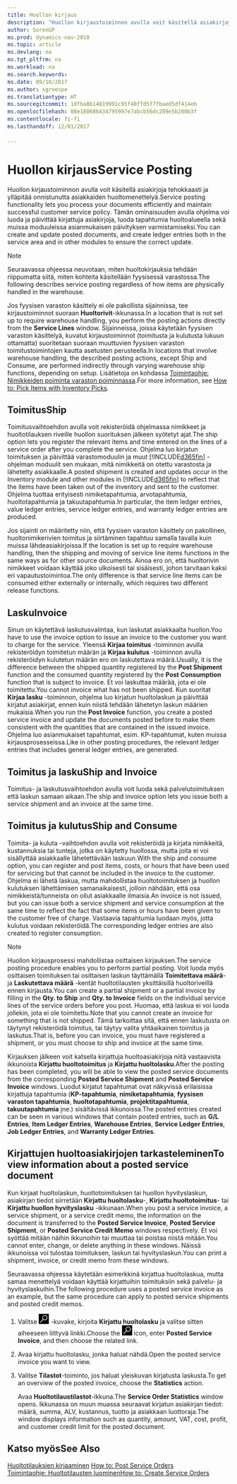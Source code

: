 ```yaml
---
title: Huollon kirjaus
description: "Huollon kirjaustoiminnon avulla voit käsitellä asiakirjoja tehokkaasti ja ylläpitää onnistunutta asiakkaiden huoltomenettelyä. Tämän ominaisuuden avulla ohjelma voi luoda ja päivittää kirjattuja asiakirjoja, luoda tapahtumia huoltoalueella sekä muissa moduuleissa asianmukaisen päivityksen varmistamiseksi."
author: SorenGP
ms.prod: dynamics-nav-2018
ms.topic: article
ms.devlang: na
ms.tgt_pltfrm: na
ms.workload: na
ms.search.keywords: 
ms.date: 09/18/2017
ms.author: sgroespe
ms.translationtype: HT
ms.sourcegitcommit: 1dfba8b14019991c95f40ffd5f7fbaed5df414eb
ms.openlocfilehash: 08e180686434795997e7abcb56dc289e5b280b3f
ms.contentlocale: fi-fi
ms.lasthandoff: 12/01/2017

---
```

# <a name="service-posting"></a><span data-ttu-id="6758f-104">Huollon kirjaus</span><span class="sxs-lookup"><span data-stu-id="6758f-104">Service Posting</span></span>
<span data-ttu-id="6758f-105">Huollon kirjaustoiminnon avulla voit käsitellä asiakirjoja tehokkaasti ja ylläpitää onnistunutta asiakkaiden huoltomenettelyä.</span><span class="sxs-lookup"><span data-stu-id="6758f-105">Service posting functionality lets you process your documents efficiently and maintain successful customer service policy.</span></span> <span data-ttu-id="6758f-106">Tämän ominaisuuden avulla ohjelma voi luoda ja päivittää kirjattuja asiakirjoja, luoda tapahtumia huoltoalueella sekä muissa moduuleissa asianmukaisen päivityksen varmistamiseksi.</span><span class="sxs-lookup"><span data-stu-id="6758f-106">You can create and update posted documents, and create ledger entries both in the service area and in other modules to ensure the correct update.</span></span>  

> [!NOTE]  
>  <span data-ttu-id="6758f-107">Seuraavassa ohjeessa neuvotaan, miten huoltokirjauksia tehdään riippumatta siitä, miten kohteita käsitellään fyysisessä varastossa.</span><span class="sxs-lookup"><span data-stu-id="6758f-107">The following describes service posting regardless of how items are physically handled in the warehouse.</span></span>  
>   
>  <span data-ttu-id="6758f-108">Jos fyysisen varaston käsittely ei ole pakollista sijainnissa, tee kirjaustoiminnot suoraan **Huoltorivit**-ikkunassa.</span><span class="sxs-lookup"><span data-stu-id="6758f-108">In a location that is not set up to require warehouse handling, you perform the posting actions directly from the **Service Lines** window.</span></span> <span data-ttu-id="6758f-109">Sijainneissa, joissa käytetään fyysisen varaston käsittelyä, kuvatut kirjaustoiminnot (toimitusta ja kulutusta lukuun ottamatta) suoritetaan suoraan muuttuvien fyysisen varaston toimitustoimintojen kautta asetusten perusteella.</span><span class="sxs-lookup"><span data-stu-id="6758f-109">In locations that involve warehouse handling, the described posting actions, except Ship and Consume, are performed indirectly through varying warehouse ship functions, depending on setup.</span></span> <span data-ttu-id="6758f-110">Lisätietoja on kohdassa [Toimintaohje: Nimikkeiden poiminta varaston poiminnassa](warehouse-how-to-pick-items-with-inventory-picks.md).</span><span class="sxs-lookup"><span data-stu-id="6758f-110">For more information, see [How to: Pick Items with Inventory Picks](warehouse-how-to-pick-items-with-inventory-picks.md).</span></span>  

## <a name="ship"></a><span data-ttu-id="6758f-111">Toimitus</span><span class="sxs-lookup"><span data-stu-id="6758f-111">Ship</span></span>  
<span data-ttu-id="6758f-112">Toimitusvaihtoehdon avulla voit rekisteröidä ohjelmassa nimikkeet ja huoltotilauksen riveille huollon suorituksen jälkeen syötetyt ajat.</span><span class="sxs-lookup"><span data-stu-id="6758f-112">The ship option lets you register the relevant items and time entered on the lines of a service order after you complete the service.</span></span> <span data-ttu-id="6758f-113">Ohjelma luo kirjatun toimituksen ja päivittää varastomoduulin ja muut [!INCLUDE[d365fin](includes/d365fin_md.md)] -ohjelman moduulit sen mukaan, mitä nimikkeitä on otettu varastosta ja lähetetty asiakkaalle.</span><span class="sxs-lookup"><span data-stu-id="6758f-113">A posted shipment is created and updates occur in the Inventory module and other modules in [!INCLUDE[d365fin](includes/d365fin_md.md)] to reflect that the items have been taken out of the inventory and sent to the customer.</span></span> <span data-ttu-id="6758f-114">Ohjelma tuottaa erityisesti nimiketapahtumia, arvotapahtumia, huoltotapahtumia ja takuutapahtumia.</span><span class="sxs-lookup"><span data-stu-id="6758f-114">In particular, the item ledger entries, value ledger entries, service ledger entries, and warranty ledger entries are produced.</span></span>  

<span data-ttu-id="6758f-115">Jos sijainti on määritetty niin, että fyysisen varaston käsittely on pakollinen, huoltonimikerivien toimitus ja siirtäminen tapahtuu samalla tavalla kuin muissa lähdeasiakirjoissa.</span><span class="sxs-lookup"><span data-stu-id="6758f-115">If the location is set up to require warehouse handling, then the shipping and moving of service line items functions in the same ways as for other source documents.</span></span> <span data-ttu-id="6758f-116">Ainoa ero on, että huoltorivin nimikkeet voidaan käyttää joko ulkoisesti tai sisäisesti, johon tarvitaan kaksi eri vapautustoimintoa.</span><span class="sxs-lookup"><span data-stu-id="6758f-116">The only difference is that service line items can be consumed either externally or internally, which requires two different release functions.</span></span>

## <a name="invoice"></a><span data-ttu-id="6758f-117">Lasku</span><span class="sxs-lookup"><span data-stu-id="6758f-117">Invoice</span></span>  
<span data-ttu-id="6758f-118">Sinun on käytettävä laskutusvalintaa, kun laskutat asiakkaalta huollon.</span><span class="sxs-lookup"><span data-stu-id="6758f-118">You have to use the invoice option to issue an invoice to the customer you want to charge for the service.</span></span> <span data-ttu-id="6758f-119">Yleensä **Kirjaa toimitus** -toiminnon avulla rekisteröidyn toimitetun määrän ja **Kirjaa kulutus** -toiminnon avulla rekisteröidyn kulutetun määrän ero on laskutettava määrä.</span><span class="sxs-lookup"><span data-stu-id="6758f-119">Usually, it is the difference between the shipped quantity registered by the **Post Shipment** function and the consumed quantity registered by the **Post Consumption** function that is subject to invoice.</span></span> <span data-ttu-id="6758f-120">Et voi laskuttaa määrää, jota ei ole toimitettu.</span><span class="sxs-lookup"><span data-stu-id="6758f-120">You cannot invoice what has not been shipped.</span></span> <span data-ttu-id="6758f-121">Kun suoritat **Kirjaa lasku** -toiminnon, ohjelma luo kirjatun huoltolaskun ja päivittää kirjatut asiakirjat, ennen kuin niistä tehdään lähetetyn laskun määrien mukaisia.</span><span class="sxs-lookup"><span data-stu-id="6758f-121">When you run the **Post Invoice** function, you create a posted service invoice and update the documents posted before to make them consistent with the quantities that are contained in the issued invoice.</span></span> <span data-ttu-id="6758f-122">Ohjelma luo asianmukaiset tapahtumat, esim. KP-tapahtumat, kuten muissa kirjausprosesseissa.</span><span class="sxs-lookup"><span data-stu-id="6758f-122">Like in other posting procedures, the relevant ledger entries that includes general ledger entries, are generated.</span></span>  

## <a name="ship-and-invoice"></a><span data-ttu-id="6758f-123">Toimitus ja lasku</span><span class="sxs-lookup"><span data-stu-id="6758f-123">Ship and Invoice</span></span>  
<span data-ttu-id="6758f-124">Toimitus- ja laskutusvaihtoehdon avulla voit luoda sekä palvelutoimituksen että laskun samaan aikaan.</span><span class="sxs-lookup"><span data-stu-id="6758f-124">The ship and invoice option lets you issue both a service shipment and an invoice at the same time.</span></span>  

## <a name="ship-and-consume"></a><span data-ttu-id="6758f-125">Toimitus ja kulutus</span><span class="sxs-lookup"><span data-stu-id="6758f-125">Ship and Consume</span></span>  
<span data-ttu-id="6758f-126">Toimita- ja kuluta -vaihtoehdon avulla voit rekisteröidä ja kirjata nimikkeitä, kustannuksia tai tunteja, jotka on käytetty huollossa, mutta joita ei voi sisällyttää asiakkaalle lähetettävään laskuun.</span><span class="sxs-lookup"><span data-stu-id="6758f-126">With the ship and consume option, you can register and post items, costs, or hours that have been used for servicing but that cannot be included in the invoice to the customer.</span></span> <span data-ttu-id="6758f-127">Ohjelma ei lähetä laskua, mutta mahdollistaa huoltotoimituksen ja huollon kulutuksen lähettämisen samanaikaisesti, jolloin nähdään, että osa nimikkeistä/tunneista on ollut asiakkaalle ilmaisia.</span><span class="sxs-lookup"><span data-stu-id="6758f-127">An invoice is not issued, but you can issue both a service shipment and service consumption at the same time to reflect the fact that some items or hours have been given to the customer free of charge.</span></span> <span data-ttu-id="6758f-128">Vastaavia tapahtumia luodaan myös, jotta kulutus voidaan rekisteröidä.</span><span class="sxs-lookup"><span data-stu-id="6758f-128">The corresponding ledger entries are also created to register consumption.</span></span>  

> [!NOTE]  
>  <span data-ttu-id="6758f-129">Huollon kirjausprosessi mahdollistaa osittaisen kirjauksen.</span><span class="sxs-lookup"><span data-stu-id="6758f-129">The service posting procedure enables you to perform partial posting.</span></span> <span data-ttu-id="6758f-130">Voit luoda myös osittaisen toimituksen tai osittaisen laskun täyttämällä **Toimitettava määrä**- ja  **Laskutettava määrä** -kentät huoltotilausten yksittäisillä huoltoriveillä ennen kirjausta.</span><span class="sxs-lookup"><span data-stu-id="6758f-130">You can create a partial shipment or a partial invoice by filling in the **Qty. to Ship** and **Qty. to Invoice** fields on the individual service lines of the service orders before you post.</span></span> <span data-ttu-id="6758f-131">Huomaa, että laskua ei voi luoda jollekin, jota ei ole toimitettu.</span><span class="sxs-lookup"><span data-stu-id="6758f-131">Note that you cannot create an invoice for something that is not shipped.</span></span> <span data-ttu-id="6758f-132">Tämä tarkoittaa sitä, että ennen laskutusta on täytynyt rekisteröidä toimitus, tai täytyy valita yhtäaikainen toimitus ja laskutus.</span><span class="sxs-lookup"><span data-stu-id="6758f-132">That is, before you can invoice, you must have registered a shipment, or you must choose to ship and invoice at the same time.</span></span>  

<span data-ttu-id="6758f-133">Kirjauksen jälkeen voit katsella kirjattuja huoltoasiakirjoja niitä vastaavista ikkunoista **Kirjattu huoltotoimitus** ja **Kirjattu huoltolasku**.</span><span class="sxs-lookup"><span data-stu-id="6758f-133">After the posting has been completed, you will be able to view the posted service documents from the corresponding **Posted Service Shipment** and **Posted Service Invoice** windows.</span></span> <span data-ttu-id="6758f-134">Luodut kirjatut tapahtumat ovat näkyvissä erilaisissa kirjattuja tapahtumia (**KP-tapahtumia**, **nimiketapahtumia**, **fyysisen varaston tapahtumia**, **huoltotapahtumia**, **projektitapahtumia**, **takuutapahtumia** jne.) sisältävissä ikkunoissa.</span><span class="sxs-lookup"><span data-stu-id="6758f-134">The posted entries created can be seen in various windows that contain posted entries, such as **G/L Entries**, **Item Ledger Entries**, **Warehouse Entries**, **Service Ledger Entries**, **Job Ledger Entries**, and **Warranty Ledger Entries**.</span></span>  

## <a name="to-view-information-about-a-posted-service-document"></a><span data-ttu-id="6758f-135">Kirjattujen huoltoasiakirjojen tarkasteleminen</span><span class="sxs-lookup"><span data-stu-id="6758f-135">To view information about a posted service document</span></span>  
<span data-ttu-id="6758f-136">Kun kirjaat huoltolaskun, huoltotoimituksen tai huollon hyvityslaskun, asiakirjan tiedot siirretään **Kirjattu huoltolasku**-, **Kirjattu huoltotoimitus**- tai **Kirjattu huollon hyvityslasku** -ikkunaan.</span><span class="sxs-lookup"><span data-stu-id="6758f-136">When you post a service invoice, a service shipment, or a service credit memo, the information on the document is transferred to the **Posted Service Invoice**, **Posted Service Shipment**, or **Posted Service Credit Memo** windows respectively.</span></span> <span data-ttu-id="6758f-137">Et voi syöttää mitään näihin ikkunoihin tai muuttaa tai poistaa niistä mitään.</span><span class="sxs-lookup"><span data-stu-id="6758f-137">You cannot enter, change, or delete anything in these windows.</span></span> <span data-ttu-id="6758f-138">Näissä ikkunoissa voi tulostaa toimituksen, laskun tai hyvityslaskun.</span><span class="sxs-lookup"><span data-stu-id="6758f-138">You can print a shipment, invoice, or credit memo from these windows.</span></span>  

<span data-ttu-id="6758f-139">Seuraavassa ohjeessa käytetään esimerkkinä kirjattua huoltolaskua, mutta samaa menettelyä voidaan käyttää kirjattuihin toimituksiin sekä palvelu- ja hyvityslaskuihin.</span><span class="sxs-lookup"><span data-stu-id="6758f-139">The following procedure uses a posted service invoice as an example, but the same procedure can apply to posted service shipments and posted credit memos.</span></span>  

1. <span data-ttu-id="6758f-140">Valitse ![Etsi sivu tai raportti](media/ui-search/search_small.png "Etsi sivu tai raportti -kuvake") -kuvake, kirjoita **Kirjattu huoltolasku** ja valitse sitten aiheeseen liittyvä linkki.</span><span class="sxs-lookup"><span data-stu-id="6758f-140">Choose the ![Search for Page or Report](media/ui-search/search_small.png "Search for Page or Report icon") icon, enter **Posted Service Invoice**, and then choose the related link.</span></span>  
2. <span data-ttu-id="6758f-141">Avaa kirjattu huoltolasku, jonka haluat nähdä.</span><span class="sxs-lookup"><span data-stu-id="6758f-141">Open the posted service invoice you want to view.</span></span>  
3. <span data-ttu-id="6758f-142">Valitse **Tilastot**-toiminto, jos haluat yleiskuvan kirjatusta laskusta.</span><span class="sxs-lookup"><span data-stu-id="6758f-142">To get an overview of the posted invoice, choose the **Statistics** action.</span></span>  

    <span data-ttu-id="6758f-143">Avaa **Huoltotilaustilastot**-ikkuna.</span><span class="sxs-lookup"><span data-stu-id="6758f-143">The **Service Order Statistics** window opens.</span></span> <span data-ttu-id="6758f-144">Ikkunassa on muun muassa seuraavat kirjatun asiakirjan tiedot: määrä, summa, ALV, kustannus, tuotto ja asiakkaan luottoraja.</span><span class="sxs-lookup"><span data-stu-id="6758f-144">The window displays information such as quantity, amount, VAT, cost, profit, and customer credit limit for the posted document.</span></span>

## <a name="see-also"></a><span data-ttu-id="6758f-145">Katso myös</span><span class="sxs-lookup"><span data-stu-id="6758f-145">See Also</span></span>  
<span data-ttu-id="6758f-146">[Huoltotilauksien kirjaaminen](service-how-to-post-service-orders.md) </span><span class="sxs-lookup"><span data-stu-id="6758f-146">[How to: Post Service Orders](service-how-to-post-service-orders.md) </span></span>  
[<span data-ttu-id="6758f-147">Toimintaohje: Huoltotilausten luominen</span><span class="sxs-lookup"><span data-stu-id="6758f-147">How to: Create Service Orders</span></span>](service-how-to-create-service-orders.md)

